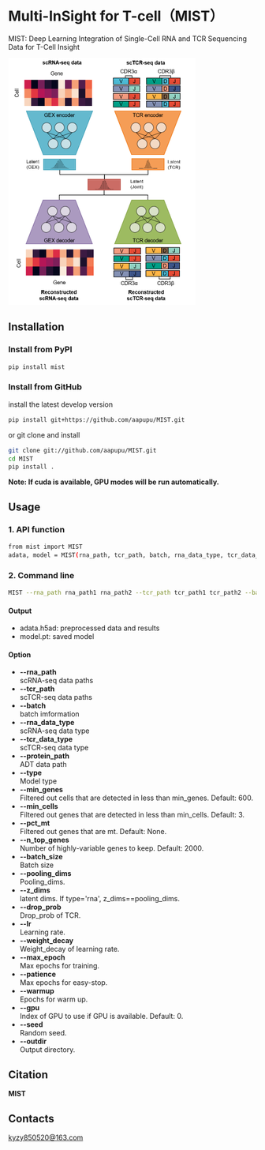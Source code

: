 # Multi-InSight for T-cell（MIST）
MIST: Deep Learning Integration of Single-Cell RNA and TCR Sequencing Data for T-Cell Insight

<img  height="500" src=https://github.com/aapupu/MIST/blob/main/docs/MIST.jpg>

Installation
-------
### Install from PyPI
```bash
pip install mist
```

### Install from GitHub
install the latest develop version
```bash
pip install git+https://github.com/aapupu/MIST.git
```
or git clone and install
```bash
git clone git://github.com/aapupu/MIST.git
cd MIST
pip install .
```

**Note: If cuda is available, GPU modes will be run automatically.**

Usage
-------
### 1. API function
```bash
from mist import MIST
adata, model = MIST(rna_path, tcr_path, batch, rna_data_type, tcr_data_type, type)
```

### 2. Command line
```bash
MIST --rna_path rna_path1 rna_path2 --tcr_path tcr_path1 tcr_path2 --batch batch1 batch2 --rna_data_type h5ad --tcr_data_type 10X --type multi
```

#### Output 
- adata.h5ad: preprocessed data and results
- model.pt: saved model

#### Option
- **--rna_path**<br />scRNA-seq data paths
- **--tcr_path**<br />scTCR-seq data paths
- **--batch**<br />batch imformation
- **--rna_data_type**<br />scRNA-seq data type
- **--tcr_data_type**<br />scTCR-seq data type
- **--protein_path**<br />ADT data path
- **--type**<br />Model type
- **--min_genes**<br />Filtered out cells that are detected in less than min_genes. Default: 600.
- **--min_cells**<br />Filtered out genes that are detected in less than min_cells. Default: 3.
- **--pct_mt**<br />Filtered out genes that are mt. Default: None.
- **--n_top_genes**<br />Number of highly-variable genes to keep. Default: 2000.
- **--batch_size**<br />Batch size
- **--pooling_dims**<br />Pooling_dims.
- **--z_dims**<br />latent dims. If type='rna', z_dims==pooling_dims.
- **--drop_prob**<br />Drop_prob of TCR.
- **--lr**<br />Learning rate.
- **--weight_decay**<br />Weight_decay of learning rate.
- **--max_epoch**<br />Max epochs for training. 
- **--patience**<br />Max epochs for easy-stop.
- **--warmup**<br />Epochs for warm up.
- **--gpu**<br />Index of GPU to use if GPU is available. Default: 0.
- **--seed**<br />Random seed.
- **--outdir**<br />Output directory.

Citation
-------
**MIST**

Contacts
-------
kyzy850520@163.com
